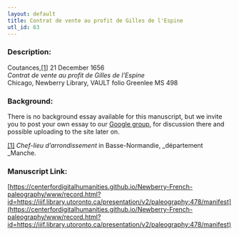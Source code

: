```yaml
---
layout: default
title: Contrat de vente au profit de Gilles de l'Espine
utl_id: 63
---
```


### Description:

Coutances,<a id="_ftnref1">[[1]](#_ftn1)</a> 21 December 1656<br>
_Contrat de vente au profit de Gilles de l’Espine_<br>
Chicago, Newberry Library, VAULT folio Greenlee MS 498

### Background:

There is no background essay available for this manuscript, but we invite you to post your own essay to our [Google group](https://paleography.library.utoronto.ca/content/group-work), for discussion there and possible uploading to the site later on.

<a id="_ftn1">[[1]](#_ftnref1)</a> _Chef-lieu d’arrondissement_ in Basse-Normandie, _département _Manche. 

### Manuscript Link:

[https://centerfordigitalhumanities.github.io/Newberry-French-paleography/www/record.html?id=https://iiif.library.utoronto.ca/presentation/v2/paleography:478/manifest](https://centerfordigitalhumanities.github.io/Newberry-French-paleography/www/record.html?id=https://iiif.library.utoronto.ca/presentation/v2/paleography:478/manifest)
